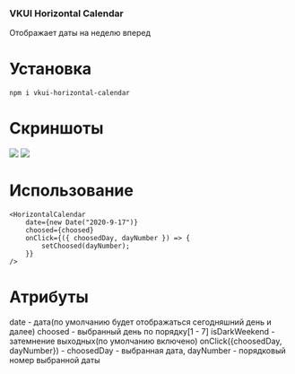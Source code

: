 ### VKUI Horizontal Calendar

Отображает даты на неделю вперед

# Установка

`npm i vkui-horizontal-calendar`

# Скриншоты

![](https://i.ibb.co/x16YNF1/2020-09-18-033055.png)
![](https://i.ibb.co/fGmw5P6/2020-09-18-033112.png)

# Использование

    <HorizontalCalendar
    	date={new Date("2020-9-17")}
    	choosed={choosed}
    	onClick={({ choosedDay, dayNumber }) => {
    		setChoosed(dayNumber);
    	}}
    />

# Атрибуты

date - дата(по умолчанию будет отображаться сегодняшний день и далее)
choosed - выбранный день по порядку[1 - 7]
isDarkWeekend - затемнение выходных(по умолчанию включено)
onClick({choosedDay, dayNumber}) - choosedDay - выбранная дата, dayNumber - порядковый номер выбранной даты

